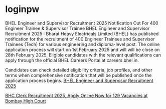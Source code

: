 # loginpw
BHEL Engineer and Supervisor Recruitment 2025 Notification Out For 400 Engineer Trainee &amp; Supervisor Trainee
BHEL Engineer and Supervisor Recruitment 2025 : Bharat Heavy Electricals Limited (BHEL) has published notification for the recruitment of 400 Engineer Trainees and Supervisor Trainees (Tech) for various engineering and diploma-level post. The online application process will start on 1st February 2025 and will will be close on 28th February 2025. Eligible candidates with the relevant qualifications can apply through the official BHEL Careers Portal at careers.bhel.in.

Candidates can check detailed eligibility criteria, job profiles, and other terms when comprehensive notification that will be published once the application process begins.
[BHEL Engineer and Supervisor Recruitment 2025](https://loginpw.com/bhel-engineer-and-supervisor-recruitment-2025/)

[BHC Clerk Recruitment 2025, Apply Online Now for 129 Vacancies at Bombay High Court](https://loginpw.com/bhc-clerk-recruitment-2025/)
